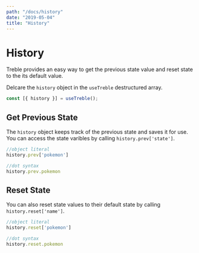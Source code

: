 ```yaml
---
path: "/docs/history"
date: "2019-05-04"
title: "History"
---
```

# History
Treble provides an easy way to get the previous state value and reset state to the its default value.

Delcare the `history` object in the `useTreble` destructured array.
```javascript
const [{ history }] = useTreble();
```

## Get Previous State
The `history` object keeps track of the previous state and saves it for use. You can access the state varibles by calling `history.prev['state']`.

```javascript
//object literal
history.prev['pokemon']

//dot syntax
history.prev.pokemon
```

## Reset State
You can also reset state values to their default state by calling `history.reset['name']`.

```javascript
//object literal
history.reset['pokemon']

//dot syntax
history.reset.pokemon
```


